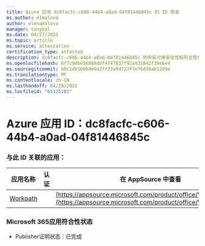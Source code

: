 ```yaml
---
title: Azure 应用 dc8facfc-c606-44b4-a0ad-04f81446845c 的 ID 信息
ms.author: elmalova
author: elenamalova
manager: tonybal
ms.date: 04/27/2022
ms.topic: article
ms.service: attestation
certification_type: attested
description: dc8facfc-c606-44b4-a0ad-04f81446845c 的所有可用安全性和符合性信息。
ms.openlocfilehash: 6f7c9dbe56088ddf4747037f92a931042f39e6e4
ms.sourcegitcommit: b0c1d8160b4e9a27f23a9d723f7e76d38ab12d9e
ms.translationtype: MT
ms.contentlocale: zh-CN
ms.lasthandoff: 04/29/2022
ms.locfileid: "65125101"
---
```

# <a name="azure-app-id-dc8facfc-c606-44b4-a0ad-04f81446845c"></a>Azure 应用 ID：dc8facfc-c606-44b4-a0ad-04f81446845c


### <a name="apps-associated-with-this-id"></a>与此 ID 关联的应用：
| **应用名称** | **认证** | **在 AppSource 中查看** |
|--------------|---------------|-----------------------|
| [Workpath](../forward/WA200003898.md) |  | [https://appsource.microsoft.com/product/office/WA200003898](https://appsource.microsoft.com/product/office/WA200003898) |

### <a name="microsoft-365-app-compliance-status"></a>Microsoft 365应用符合性状态
- Publisher证明状态：已完成
